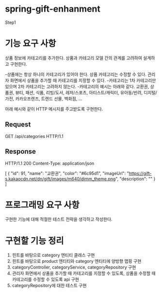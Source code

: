 # spring-gift-enhanment
 
Step1
# 기능 요구 사항
상품 정보에 카테고리를 추가한다. 상품과 카테고리 모델 간의 관계를 고려하여 설계하고 구현한다.

-상품에는 항상 하나의 카테고리가 있어야 한다.
    상품 카테고리는 수정할 수 있다.
    관리자 화면에서 상품을 추가할 때 카테고리를 지정할 수 있다.
-카테고리는 1차 카테고리만 있으며 2차 카테고리는 고려하지 않는다.
-카테고리의 예시는 아래와 같다.
    교환권, 상품권, 뷰티, 패션, 식품, 리빙/도서, 레저/스포츠, 아티스트/캐릭터, 유아동/반려, 디지털/가전, 카카오프렌즈, 트렌드 선물, 백화점, ...

아래 예시와 같이 HTTP 메시지를 주고받도록 구현한다.

## Request
GET /api/categories HTTP/1.1

## Response
HTTP/1.1 200
Content-Type: application/json

[
{
"id": 91,
"name": "교환권",
"color": "#6c95d1",
"imageUrl": "https://gift-s.kakaocdn.net/dn/gift/images/m640/dimm_theme.png",
"description": ""
}
]

# 프로그래밍 요구 사항
구현한 기능에 대해 적절한 테스트 전략을 생각하고 작성한다.

# 구현할 기능 정리
1. 힌트를 바탕으로 category 엔티티 클래스 구현
2. 힌트를 바탕으로 product 엔티티와 category 엔티티에 양방향 맵핑 구현
3. categoryController, categoryService, categoryRepository 구현
4. 관리자 화면에서 상품을 추가할 때 카테고리를 지정할 수 있도록, 상품을 수정할 때 카테고리를 수정할 수 있도록 api 구현
5. categoryRepository에 대한 테스트 구현